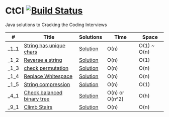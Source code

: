 # CtCI [![Build Status](https://travis-ci.org/fishercoder1534/CtCI.svg?branch=master)](https://travis-ci.org/fishercoder1534/CtCI)
Java solutions to Cracking the Coding Interviews

|  #  |      Title     |   Solutions   | Time          | Space           
|-----|----------------|---------------|---------------|---------------
|_1_1|[String has unique chars](../master/src/main/java/com/fisher/coder/chapter1/_1_1.java)|[Solution](../master/src/main/java/com/fisher/coder/chapter1/_1_1.java) | O(n) |O(1) ~ O(n)
|_1_2|[Reverse a string](../master/src/main/java/com/fisher/coder/chapter1/_1_2.java)|[Solution](../master/src/main/java/com/fisher/coder/chapter1/_1_2.java) | O(n) |O(1)
|_1_3|[check permutation](../master/src/main/java/com/fisher/coder/chapter1/_1_3.java)|[Solution](../master/src/main/java/com/fisher/coder/chapter1/_1_3.java) | O(n) |O(n)
|_1_4|[Replace Whitespace](../master/src/main/java/com/fisher/coder/chapter1/_1_4.java)|[Solution](../master/src/main/java/com/fisher/coder/chapter1/_1_4.java) | O(n) |O(n)
|_1_5|[String compression](../master/src/main/java/com/fisher/coder/chapter1/_1_5.java)|[Solution](../master/src/main/java/com/fisher/coder/chapter1/_1_5.java) | O(n) |O(1)
|_4_1|[Check balanced binary tree](../master/src/main/java/com/fisher/coder/chapter4/_4_1.java)|[Solution](../master/src/main/java/com/fisher/coder/chapter4/_4_1.java) | O(n) or O(n^2) |O(h)
|_9_1|[Climb Stairs](../master/src/main/java/com/fisher/coder/chapter9/_9_1.java)|[Solution](../master/src/main/java/com/fisher/coder/chapter9/_9_1.java) | O(n) |O(n)
